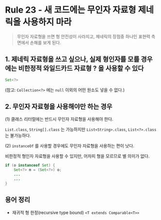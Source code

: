 # Rule 23 - 새 코드에는 무인자 자료형 제네릭을 사용하지 마라

> 무인자 자료형을 쓰면 형 안전성이 사라지고, 제네릭의 장점중 하나인 표현력 측면에서 손해를 보게 된다. 

## 1. 제네릭 자료형을 쓰고 싶으나, 실제 형인자를 모를 경우에는 비한정적 와일드카드 자료형 ? 을 사용할 수 있다

```java
Set<?>
```

(참고: `Collection<?>` 에는 `null` 이외의 어떤 원소도 넣을 수 없다.)

## 2. 무인자 자료형을 사용해야만 하는 경우

(1) 클래스 리터럴에는 반드시 무인자 자료형을 사용해야 한다.

`List.class`, `String[].class` 는 가능하지만 `List<String>.class`, `List<?>.class` 는 불가능하다.


(2) `instanceOf` 를 사용할 경우에도 무인자 자료형을 사용하는 편이 낫다.

비한정적 형인자 자료형을 사용할 수 있지만, 어차피 형을 모르므로 별 의미가 없다.

```java
if (o instanceof Set) {
    Set<?> m = (Set<?>) o;
    ...
    ...
}
```


## 용어 정리

- 재귀적 형 한정(recursive type bound) `<T extends Comparable<T>>`



